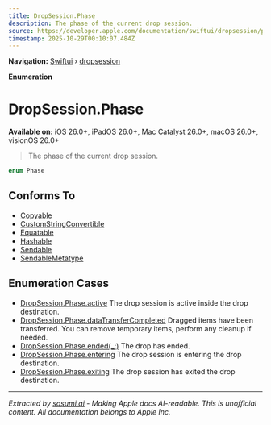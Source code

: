 ```yaml
---
title: DropSession.Phase
description: The phase of the current drop session.
source: https://developer.apple.com/documentation/swiftui/dropsession/phase-swift.enum
timestamp: 2025-10-29T00:10:07.484Z
---
```


**Navigation:** [Swiftui](/documentation/swiftui) › [dropsession](/documentation/swiftui/dropsession)

**Enumeration**

# DropSession.Phase

**Available on:** iOS 26.0+, iPadOS 26.0+, Mac Catalyst 26.0+, macOS 26.0+, visionOS 26.0+

> The phase of the current drop session.

```swift
enum Phase
```

## Conforms To

- [Copyable](/documentation/Swift/Copyable)
- [CustomStringConvertible](/documentation/Swift/CustomStringConvertible)
- [Equatable](/documentation/Swift/Equatable)
- [Hashable](/documentation/Swift/Hashable)
- [Sendable](/documentation/Swift/Sendable)
- [SendableMetatype](/documentation/Swift/SendableMetatype)

## Enumeration Cases

- [DropSession.Phase.active](/documentation/swiftui/dropsession/phase-swift.enum/active) The drop session is active inside the drop destination.
- [DropSession.Phase.dataTransferCompleted](/documentation/swiftui/dropsession/phase-swift.enum/datatransfercompleted) Dragged items have been transferred. You can remove temporary items, perform any cleanup if needed.
- [DropSession.Phase.ended(_:)](/documentation/swiftui/dropsession/phase-swift.enum/ended(_:)) The drop has ended.
- [DropSession.Phase.entering](/documentation/swiftui/dropsession/phase-swift.enum/entering) The drop session is entering the drop destination.
- [DropSession.Phase.exiting](/documentation/swiftui/dropsession/phase-swift.enum/exiting) The drop session has exited the drop destination.

---

*Extracted by [sosumi.ai](https://sosumi.ai) - Making Apple docs AI-readable.*
*This is unofficial content. All documentation belongs to Apple Inc.*
